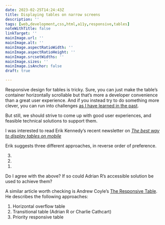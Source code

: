 ```yaml
---
date: 2023-02-25T14:24:43Z
title: Displaying tables on narrow screens
description: ''
tags: [web,development,css,html,a11y,responsive,tables]
noteWithTitle: false
linkTarget: ''
mainImage.url: ''
mainImage.alt: ''
mainImage.aspectRatioWidth: ''
mainImage.aspectRatioHeight: ''
mainImage.srcsetWidths: ''
mainImage.sizes: ''
mainImage.isAnchor: false
draft: true

---
```

Responsive design for tables is tricky. Sure, you can just make the table’s container horizontally scrollable but that’s more a developer convenience than a great user experience. And if you instead try to do something more clever, you can run into challenges [as I have learned in the past](https://fuzzylogic.me/posts/tables-and-pseudo-tables-lessons-and-tactics/).

But still, we should strive to come up with good user experiences, and feasible technical solutions to support them. 

I was interested to read Erik Kennedy’s recent newsletter on [_The best way to display tables on mobile_](https://ckarchive.com/b/75u7h8hk4mne3)

Erik suggests three different approaches, in reverse order of preference.

<ol reversed>
  <li></li>
  <li></li>
  <li></li>
</ol>

Do I agree with the above? If so could Adrian R’s accessible solution be used to achieve them?

A similar article worth checking is Andrew Coyle’s [The Responsive Table](https://coyleandrew.medium.com/the-responsive-table-44d533fde1e9). He describes the following approaches:

1. Horizontal overflow table
2. Transitional table (Adrian R or Charlie Cathcart)
3. Priority responsive table
